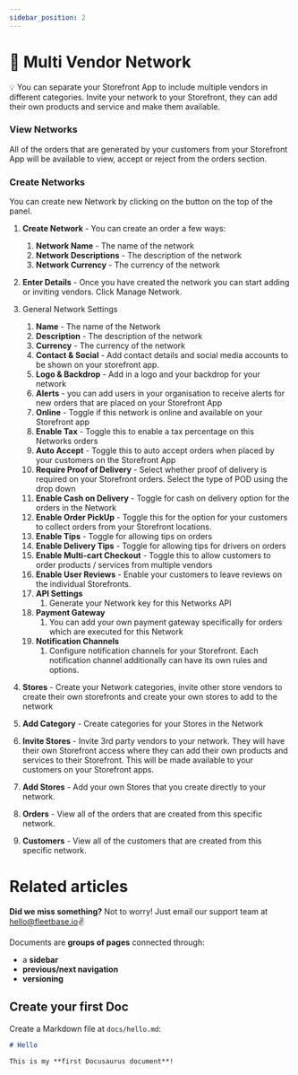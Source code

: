 ```yaml
---
sidebar_position: 2
---
```


# 🏪 Multi Vendor Network

💡 You can separate your Storefront App to include multiple vendors in different categories. Invite your network to your Storefront, they can add their own products and service and make them available. 

### View Networks

All of the orders that are generated by your customers from your Storefront App will be available to view, accept or reject from the orders section.

### Create Networks

You can create new Network by clicking on the button on the top of the panel.

1. **Create Network** - You can create an order a few ways:
    1. **Network Name** - The name of the network 
    2. **Network Descriptions** - The description of the network 
    3. **Network Currency** - The currency of the network  
2. **Enter Details** - Once you have created the network you can start adding or inviting vendors. Click Manage Network.

1. General Network Settings
    1. **Name** - The name of the Network 
    2. **Description** - The description of the network 
    3. **Currency** - The currency of the network 
    4. **Contact & Social** - Add contact details and social media accounts to be shown on your storefront app. 
    5. **Logo & Backdrop** - Add in a logo and your backdrop for your network 
    6. **Alerts** - you can add users in your organisation to receive alerts for new orders that are placed on your Storefront App
    7. **Online** - Toggle if this network is online and available on your Storefront app
    8. **Enable Tax** - Toggle this to enable a tax percentage on this Networks orders
    9. **Auto Accept** - Toggle this to auto accept orders when placed by your customers on the Storefront App
    10. **Require Proof of Delivery** - Select whether proof of delivery is required on your Storefront orders. Select the type of POD using the drop down 
    11. **Enable Cash on Delivery** - Toggle for cash on delivery option for the orders in the Network 
    12. **Enable Order PickUp** - Toggle this for the option for your customers to collect orders from your Storefront locations. 
    13. **Enable Tips** - Toggle for allowing tips on orders
    14. **Enable Delivery Tips** - Toggle for allowing tips for drivers on orders
    15. **Enable Multi-cart Checkout** - Toggle this to allow customers to order products / services from multiple vendors
    16. **Enable User Reviews** - Enable your customers to leave reviews on the individual Storefronts. 
    17. **API Settings** 
        1. Generate your Network key for this Networks API 
    18. **Payment Gateway** 
        1. You can add your own payment gateway specifically for orders which are executed for this Network
    19. **Notification Channels** 
        1. Configure notification channels for your Storefront. Each notification channel additionally can have its own rules and options.
2. **Stores** - Create your Network categories, invite other store vendors to create their own storefronts and create your own stores to add to the network 

1. **Add Category** - Create categories for your Stores in the Network
2. **Invite Stores** - Invite 3rd party vendors to your network. They will have their own Storefront access where they can add their own products and services to their Storefront. This will be made available to your customers on your Storefront apps. 
3. **Add Stores** - Add your own Stores that you create directly to your network. 
3. **Orders** - View all of the orders that are created from  this specific network. 
4. **Customers** - View all of the customers that are created from this specific network.

# Related articles

**Did we miss something?**
Not to worry! Just email our support team at hello@fleetbase.io✌️

Documents are **groups of pages** connected through:

- a **sidebar**
- **previous/next navigation**
- **versioning**

## Create your first Doc

Create a Markdown file at `docs/hello.md`:

```md title="docs/hello.md"
# Hello

This is my **first Docusaurus document**!
```

<!-- A new document is now available at [http://localhost:3000/docs/hello](http://localhost:3000/docs/hello).

## Configure the Sidebar

Docusaurus automatically **creates a sidebar** from the `docs` folder.

Add metadata to customize the sidebar label and position:

```md title="docs/hello.md" {1-4}
---
sidebar_label: 'Hi!'
sidebar_position: 3
---

# Hello

This is my **first Docusaurus document**!
```

It is also possible to create your sidebar explicitly in `sidebars.js`:

```js title="sidebars.js"
module.exports = {
  tutorialSidebar: [
    'intro',
    // highlight-next-line
    'hello',
    {
      type: 'category',
      label: 'Tutorial',
      items: ['tutorial-basics/create-a-document'],
    },
  ],
};
``` -->
